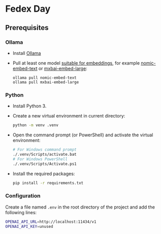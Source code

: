 # Fedex Day

## Prerequisites

### Ollama

- Install [Ollama](https://ollama.com/download)
- Pull at least one model [suitable for embeddings](https://ollama.com/search?c=embedding), for example [nomic-embed-text](https://ollama.com/library/nomic-embed-text) or [mxbai-embed-large](https://ollama.com/library/mxbai-embed-large):

  ```
  ollama pull nomic-embed-text
  ollama pull mxbai-embed-large
  ```

### Python

- Install Python 3.
- Create a new virtual environment in current directory:
  
    ```bash
    python -m venv .venv
    ```

- Open the command prompt (or PowerShell) and activate the virtual environment:

  ```bash
  # For Windows command prompt
  ./.venv/Scripts/activate.bat
  # For Windows PowerShell
  ./.venv/Scripts/Activate.ps1
  ```

- Install the required packages:

  ```bash
  pip install -r requirements.txt
  ```

### Configuration

Create a file named `.env` in the root directory of the project and add the following lines:

```bash
OPENAI_API_URL=http://localhost:11434/v1
OPENAI_API_KEY=unused
```
